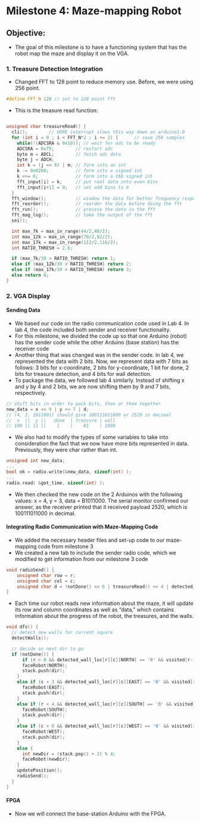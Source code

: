# Milestone 4: Maze-mapping Robot

## Objective: 
* The goal of this milestone is to have a functioning system that has the robot map the maze and display it on the VGA.

### 1. Treasure Detection Integration
* Changed FFT to 128 point to reduce memory use. Before, we were using 256 point.

```c
#define FFT_N 128 // set to 128 point fft
```

* This is the treasure read function:

```c

unsigned char treasureRead() {
  cli();        // UDRE interrupt slows this way down on arduino1.0
  for (int i = 0 ; i < FFT_N*2 ; i += 2) {      // save 256 samples
    while(!(ADCSRA & 0x10)); // wait for adc to be ready
    ADCSRA = 0xf5;        // restart adc
    byte m = ADCL;        // fetch adc data
    byte j = ADCH;
    int k = (j << 8) | m; // form into an int
    k -= 0x0200;          // form into a signed int
    k <<= 6;              // form into a 16b signed int
    fft_input[i] = k;     // put real data into even bins
    fft_input[i+1] = 0;   // set odd bins to 0
  }
  fft_window();           // window the data for better frequency response
  fft_reorder();          // reorder the data before doing the fft
  fft_run();              // process the data in the fft
  fft_mag_log();          // take the output of the fft
  sei();

  int max_7k = max_in_range(44/2,48/2);
  int max_12k = max_in_range(78/2,82/2);
  int max_17k = max_in_range(112/2,116/2);
  int RATIO_THRESH = 2.6;

  if (max_7k/30 > RATIO_THRESH) return 1;
  else if (max_12k/30 > RATIO_THRESH) return 2;
  else if (max_17k/30 > RATIO_THRESH) return 3;
  else return 0;
}
```

### 2. VGA Display
#### Sending Data
* We based our code on the radio communication code used in Lab 4. In lab 4, the code included both sender and receiver functionality.
* For this milestone, we divided the code up so that one Arduino (robot) has the sender code while the other Arduino (base station) has the receiver code
* Another thing that was changed was in the sender code. In lab 4, we represented the data with 2 bits. Now, we represent data with 7 bits as follows: 3 bits for x-coordinate, 2 bits for y-coordinate, 1 bit for done, 2 bits for treasure detection, and 4 bits for wall detection.
* To package the data, we followed lab 4 similarly. Instead of shifting x and y by 4 and 2 bits, we are now shifting them by 9 and 7 bits, respectively.

```c
// shift bits in order to pack bits, then or them together
new_data = x << 9 | y << 7 | d;
// (4, 3, 1011001) should give 100111011000 or 2520 in decimal
//  x  ||  y ||   done  | treasure | wall
// 100 || 11 ||    1    |    01    | 1000

```

* We also had to modify the types of some variables to take into consideration the fact that we now have more bits represented in data. Previously, they were char rather than int.

```c
unsigned int new_data;
...
bool ok = radio.write(&new_data, sizeof(int) );
...
radio.read( &got_time, sizeof(int) );
```

* We then checked the new code on the 2 Arduinos with the following values: x = 4, y = 3, data = B1011000. The serial monitor confirmed our answer, as the receiver printed that it received payload 2520, which is 100111011000 in decimal. 

#### Integrating Radio Communication with Maze-Mapping Code
* We added the necessary header files and set-up code to our maze-mapping code from milestone 3
* We created a new tab to include the sender radio code, which we modified to get information from our milestone 3 code

```c
void radioSend() {
    unsigned char row = r;
    unsigned char col = c;
    unsigned char d = !notDone() << 6 | treasureRead() << 4 | detected_wall_loc[r][c];
}
```

* Each time our robot reads new information about the maze, it will update its row and column coordinates as well as “data,” which contains information about the progress of the robot, the treasures, and the walls.  

```c
void dfs() {
  // detect new walls for current square
  detectWalls();

  // decide on next dir to go
  if (notDone()) {
      if (r > 0 && detected_wall_loc[r][c][NORTH] == '0' && visited[r-1][c] != 1) {
      faceRobot(NORTH);                                                                                              
      stack.push(dir);
    }
    else if (c < 3 && detected_wall_loc[r][c][EAST] == '0' && visited[r][c+1] != 1) {
      faceRobot(EAST);
      stack.push(dir);
    }
    else if (r < 4 && detected_wall_loc[r][c][SOUTH] == '0' && visited[r+1][c] != 1) {
      faceRobot(SOUTH);
      stack.push(dir);
    }
    else if (c > 0 && detected_wall_loc[r][c][WEST] == '0' && visited[r][c-1] != 1) {
      faceRobot(WEST);
      stack.push(dir);
    }
    else {
      int newDir = (stack.pop() + 2) % 4;
      faceRobot(newDir);
    }
    updatePosition();
    radioSend();
  }
}
```

#### FPGA
* Now we will connect the base-station Arduino with the FPGA.

